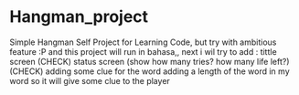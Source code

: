 # Hangman_project

Simple Hangman Self Project for Learning Code, but try with ambitious feature :P
and this project will run in bahasa,, next i wil try to add :
tittle screen (CHECK)
status screen (show how many tries? how many life left?) (CHECK)
adding some clue for the word
adding a length of the word in my word so it will give some clue to the player
